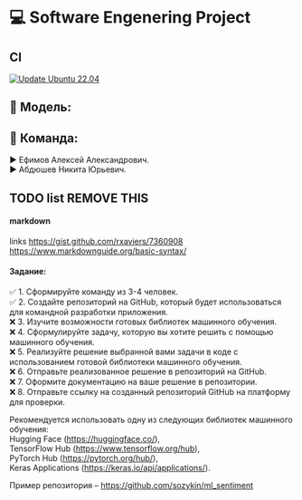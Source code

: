 # :computer: Software Engenering Project

## CI  
[![Update Ubuntu 22.04](https://github.com/AAEfimov/URFU_PI/actions/workflows/python-app.yml/badge.svg)](https://github.com/AAEfimov/URFU_PI/actions/workflows/python-app.yml)

## :gem: Модель:

## :gem: Команда:

:arrow_forward: Ефимов Алексей Александрович.<br>
:arrow_forward: Абдюшев Никита Юрьевич.<br>

## TODO list REMOVE THIS

#### markdown
links https://gist.github.com/rxaviers/7360908  
https://www.markdownguide.org/basic-syntax/  
  
#### Задание:  
:white_check_mark:   1. Сформируйте команду из 3-4 человек.  
:white_check_mark:   2. Создайте репозиторий на GitHub, который будет использоваться для командной разработки приложения.  
:x:   3. Изучите возможности готовых библиотек машинного обучения.  
:x:   4. Сформулируйте задачу, которую вы хотите решить с помощью машинного обучения.  
:x:   5. Реализуйте решение выбранной вами задачи в коде с использованием готовой библиотеки машинного обучения.  
:x:   6. Отправьте реализованное решение в репозиторий на GitHub.  
:x:   7. Оформите документацию на ваше решение в репозитории.  
:x:   8. Отправьте ссылку на созданный репозиторий GitHub на платформу для проверки.  

Рекомендуется использовать одну из следующих библиотек машинного обучения:  
Hugging Face (https://huggingface.co/),  
TensorFlow Hub (https://www.tensorflow.org/hub),  
PyTorch Hub (https://pytorch.org/hub/),  
Keras Applications (https://keras.io/api/applications/).  
  
Пример репозитория – https://github.com/sozykin/ml_sentiment  


